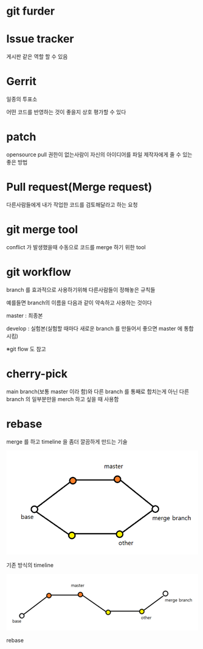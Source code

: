 # git furder

# Issue tracker

게시판 같은 역할 할 수 있음

# Gerrit

일종의 투표소

어떤 코드를 반영하는 것이 좋을지 상호 평가할 수 있다

# patch

opensource pull 권한이 없는사람이 자신의 아이디어를 파일 제작자에게 줄 수 있는 좋은 방법

# Pull request(Merge request)

다른사람들에게 내가 작업한 코드를 검토해달라고 하는 요청

# git merge tool

conflict 가 발생했을때 수동으로 코드를 merge 하기 위한 tool

# git workflow

branch 를 효과적으로 사용하기위해 다른사람들이 정해놓은 규칙들

예를들면 branch의 이름을 다음과 같이 약속하고 사용하는 것이다

master : 최종본

develop : 실험본(실험할 때마다 새로운 branch 를 만들어서 좋으면 master 에 통합시킴)

※git flow 도 참고

# cherry-pick

main branch(보통 master 이라 함)와 다른 branch 를 통째로 합치는게 아닌 다른 branch 의 일부분만을 merch 하고 싶을 때 사용함

# rebase

merge 를 하고 timeline 을 좀더 깔끔하게 만드는 기술

![Untitled](git%20furder%20ebb49201806a4d93b263915fcdcd57c3/Untitled.png)

기존 방식의 timeline

![Untitled](git%20furder%20ebb49201806a4d93b263915fcdcd57c3/Untitled%201.png)

rebase